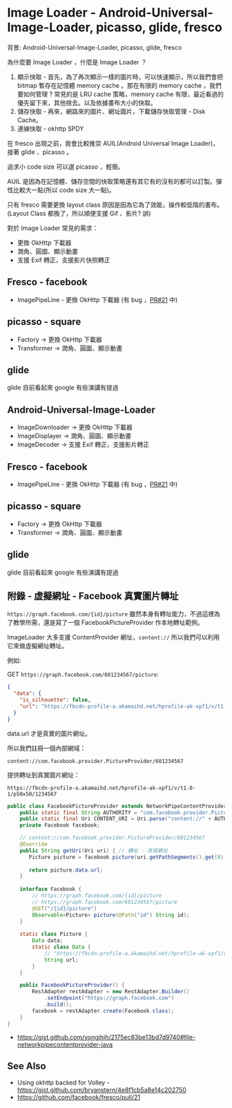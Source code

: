 # Image Loader - Android-Universal-Image-Loader, picasso, glide, fresco

背景: Android-Universal-Image-Loader, picasso, glide, fresco

為什麼要 Image Loader ，什麼是 Image Loader ？

1. 顯示快取 - 首先，為了再次顯示一樣的圖片時，可以快速顯示，所以我們會把 bitmap 暫存在記憶體 memory cache 。那在有限的 memory cache ，我們要如何管理 ? 常見的是 LRU cache 策略，memory cache 有限，最近看過的優先留下來，其他捨去。以及依據畫布大小的快取。
2. 儲存快取 - 再來，網路來的圖片、網址圖片，下載儲存快取管理 - Disk Cache。
3. 連線快取 - okhttp SPDY

在 fresco 出現之前，我會比較推崇 AUIL(Android Universal Image Loader)，接著 glide 、picasso 。

追求小 code size 可以選 picasso ，輕簡。

AUIL 是因為在記憶體、儲存空間的快取策略還有其它有的沒有的都可以訂製。彈性比較大一點(所以 code size 大一點)。

只有 fresco 需要更換 layout class 原因是因為它為了效能，操作較低階的畫布。(Layout Class 都換了，所以順便支援 Gif 、影片? 誤)

對於 Image Loader 常見的需求：

* 更換 OkHttp 下載器
* 潤角、圓圖、顯示動畫
* 支援 Exif 轉正，支援影片快照轉正

## Fresco - facebook

* ImagePipeLine - 更換 OkHttp 下載器 (有 bug ，[PR#21](https://github.com/facebook/fresco/pull/21) 中)

## picasso - square

* Factory -> 更換 OkHttp 下載器
* Transformer -> 潤角、圓圖、顯示動畫

## glide

glide 目前看起來 google 有些演講有提過


## Android-Universal-Image-Loader

* ImageDownloader -> 更換 OkHttp 下載器
* ImageDisplayer -> 潤角、圓圖、顯示動畫
* ImageDecoder -> 支援 Exif 轉正，支援影片轉正

## Fresco - facebook

* ImagePipeLine - 更換 OkHttp 下載器 (有 bug ，[PR#21](https://github.com/facebook/fresco/pull/21) 中)

## picasso - square

* Factory -> 更換 OkHttp 下載器
* Transformer -> 潤角、圓圖、顯示動畫

## glide

glide 目前看起來 google 有些演講有提過


## 附錄 - 虛擬網址 - Facebook 真實圖片轉址

`https://graph.facebook.com/{id}/picture` 雖然本身有轉址能力，不過這裡為了教學所需，還是寫了一個 FacebookPictureProvider 作本地轉址範例。

ImageLoader 大多支援 ContentProvider 網址，`content://` 所以我們可以利用它來做虛擬網址轉址。

例如:

GET `https://graph.facebook.com/601234567/picture`:

```json
{
  "data": {
    "is_silhouette": false, 
    "url": "https://fbcdn-profile-a.akamaihd.net/hprofile-ak-xpf1/v/t1.0-1/p50x50/1234567"
  }
}
```

data.url 才是真實的圖片網址。

所以我們註冊一個內部網域： 

`content://com.facebook.provider.PictureProvider/601234567`

提供轉址到真實圖片網址：

`https://fbcdn-profile-a.akamaihd.net/hprofile-ak-xpf1/v/t1.0-1/p50x50/1234567`

```java
public class FacebookPictureProvider extends NetworkPipeContentProvider {
    public static final String AUTHORITY = "com.facebook.provider.PictureProvider";
    public static final Uri CONTENT_URI = Uri.parse("content://" + AUTHORITY + "/");
    private Facebook facebook;

    // content://com.facebook.provider.PictureProvider/601234567
    @Override
    public String getUri(Uri uri) { // 轉址 - 改寫網址
       Picture picture = facebook.picture(uri.getPathSegments().get(0)).toBlocking().first();
       
       return picture.data.url;
    }
    
    interface Facebook {
        // https://graph.facebook.com/{id}/picture
        // https://graph.facebook.com/601234567/picture
        @GET("/{id}/picture")
        Observable<Picture> picture(@Path("id") String id);
    }
    
    static class Picture {
        Data data;
        static class Data {
            // "https://fbcdn-profile-a.akamaihd.net/hprofile-ak-xpf1/v/t1.0-1/p50x50/1234567"
            String url; 
        }
    }

    public FacebookPictureProvider() {
        RestAdapter restAdapter = new RestAdapter.Builder()
            .setEndpoint("https://graph.facebook.com")
            .build();
        facebook = restAdapter.create(Facebook.class);
    }
}
```


* https://gist.github.com/yongjhih/2175ec83be13bd7d9740#file-networkpipecontentprovider-java

## See Also

* Using okhttp backed for Volley - https://gist.github.com/bryanstern/4e8f1cb5a8e14c202750
* https://github.com/facebook/fresco/pull/21